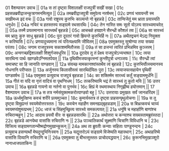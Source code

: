 01  	वैशम्पायन उवाच ||
01a	स तां दृष्ट्वा विशालाक्षीं राजपुत्रीं सखीं सखा |
01c	प्रहसन्नब्रवीद्राजन्कुत्रागमनमित्युत ||
02a	तमब्रवीद्राजपुत्री समुपेत्य नरर्षभम् |
02c	प्रणयं भावयन्ती स्म सखीमध्य इदं वचः ||
03a	गावो राष्ट्रस्य कुरुभिः काल्यन्ते नो बृहन्नडे |
03c	तान्विजेतुं मम भ्राता प्रयास्यति धनुर्धरः ||
04a	नचिरं च हतस्तस्य सङ्ग्रामे रथसारथिः |
04c	तेन नास्ति समः सूतो योऽस्य सारथ्यमाचरेत् ||
05a	तस्मै प्रयतमानाय सारथ्यर्थं बृहन्नडे |
05c	आचचक्षे हयज्ञाने सैरन्ध्री कौशलं तव ||
06a	सा सारथ्यं मम भ्रातुः कुरु साधु बृहन्नडे |
06c	पुरा दूरतरं गावो ह्रियन्ते कुरुभिर्हि नः ||
07a	अथैतद्वचनं मेऽद्य नियुक्ता न करिष्यसि |
07c	प्रणयादुच्यमाना त्वं परित्यक्ष्यामि जीवितम् ||
08a	एवमुक्तस्तु सुश्रोण्या तया सख्या परंतपः |
08c	जगाम राजपुत्रस्य सकाशममितौजसः ||
09a	तं सा व्रजन्तं त्वरितं प्रभिन्नमिव कुञ्जरम् |
09c	अन्वगच्छद्विशालाक्षी शिशुर्गजवधूरिव ||
10a	दूरादेव तु तं प्रेक्ष्य राजपुत्रोऽभ्यभाषत |
10c	त्वया सारथिना पार्थः खाण्डवेऽग्निमतर्पयत् ||
11a	पृथिवीमजयत्कृत्स्नां कुन्तीपुत्रो धनञ्जयः |
11c	सैरन्ध्री त्वां समाचष्ट सा हि जानाति पाण्डवान् ||
12a	संयच्छ मामकानश्वांस्तथैव त्वं बृहन्नडे |
12c	कुरुभिर्योत्स्यमानस्य गोधनानि परीप्सतः ||
13a	अर्जुनस्य किलासीस्त्वं सारथिर्दयितः पुरा |
13c	त्वयाजयत्सहायेन पृथिवीं पाण्डवर्षभः ||
14a	एवमुक्ता प्रत्युवाच राजपुत्रं बृहन्नडा |
14c	का शक्तिर्मम सारथ्यं कर्तुं सङ्ग्राममूर्धनि ||
15a	गीतं वा यदि वा नृत्तं वादित्रं वा पृथग्विधम् |
15c	तत्करिष्यामि भद्रं ते सारथ्यं तु कुतो मयि ||
16  	उत्तर उवाच ||
16a	बृहन्नडे गायनो वा नर्तनो वा पुनर्भव |
16c	क्षिप्रं मे रथमास्थाय निगृह्णीष्व हयोत्तमान् ||
17  	वैशम्पायन उवाच ||
17a	स तत्र नर्मसंयुक्तमकरोत्पाण्डवो बहु |
17c	उत्तरायाः प्रमुखतः सर्वं जानन्नरिंदम ||
18a	ऊर्ध्वमुत्क्षिप्य कवचं शरीरे प्रत्यमुञ्चत |
18c	कुमार्यस्तत्र तं दृष्ट्वा प्राहसन्पृथुलोचनाः ||
19a	स तु दृष्ट्वा विमुह्यन्तं स्वयमेवोत्तरस्ततः |
19c	कवचेन महार्हेण समनह्यद्बृहन्नडाम् ||
20a	स बिभ्रत्कवचं चाग्र्यं स्वयमप्यंशुमत्प्रभम् |
20c	ध्वजं च सिंहमुच्छ्रित्य सारथ्ये समकल्पयत् ||
21a	धनूंषि च महार्हाणि बाणांश्च रुचिरान्बहून् |
21c	आदाय प्रययौ वीरः स बृहन्नडसारथिः ||
22a	अथोत्तरा च कन्याश्च सख्यस्तामब्रुवंस्तदा |
22c	बृहन्नडे आनयेथा वासांसि रुचिराणि नः ||
23a	पाञ्चालिकार्थं सूक्ष्माणि चित्राणि विविधानि च |
23c	विजित्य सङ्ग्रामगतान्भीष्मद्रोणमुखान्कुरून् ||
24a	अथ ता ब्रुवतीः कन्याः सहिताः पाण्डुनन्दनः |
24c	प्रत्युवाच हसन्पार्थो मेघदुन्दुभिनिःस्वनः ||
25a	यद्युत्तरोऽयं सङ्ग्रामे विजेष्यति महारथान् |
25c	अथाहरिष्ये वासांसि दिव्यानि रुचिराणि च ||
26a	एवमुक्त्वा तु बीभत्सुस्ततः प्राचोदयद्धयान् |
26c	कुरूनभिमुखाञ्शूरो नानाध्वजपताकिनः ||
